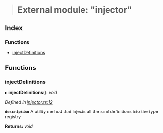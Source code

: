 > # External module: "injector"

## Index

### Functions

* [injectDefinitions](_injector_.md#injectdefinitions)

## Functions

###  injectDefinitions

▸ **injectDefinitions**(): *void*

*Defined in [injector.ts:12](https://github.com/polkadot-js/api/blob/92044d4/packages/types/src/injector.ts#L12)*

**`description`** A utility method that injects all the srml definitions into the type registry

**Returns:** *void*